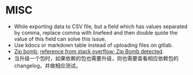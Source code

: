 # MISC

- While exporting data to CSV file, but a field which has values separated by comma, replace comma with linefeed and then double quote the value of this field can solve this issue.
- Use kdocs or markdown table instead of uploading files on gitlab.
- [Zip bomb](https://en.wikipedia.org/wiki/Zip_bomb), [reference from stack overflow: Zip Bomb detected](https://stackoverflow.com/questions/44897500/using-apache-poi-zip-bomb-detected).
- 当升级一个包时，如果依赖的包也需要升级，则也需要查看相应依赖包的 changelog，并做相应测试。
